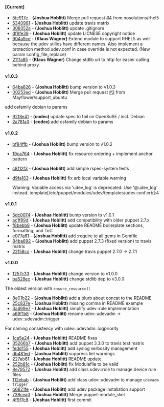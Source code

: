 
#### [Current]
 * [5fc917e](../../commit/5fc917e) - __(Joshua Hoblitt)__ Merge pull request [#4](../../issues/4) from nosolutions/rhel5
 * [5340961](../../commit/5340961) - __(Joshua Hoblitt)__ update travis matrix
 * [308052a](../../commit/308052a) - __(Joshua Hoblitt)__ update .gitignore
 * [df9fe39](../../commit/df9fe39) - __(Joshua Hoblitt)__ update LICNESE copyright notice
 * [904a9ce](../../commit/904a9ce) - __(Klaus Wagner)__ Extend module to support RHEL5 as well because the udev utilies have different names. Also implement a protection method udev.conf in case override is not expected. (New param config_file_replace)
 * [2111a85](../../commit/2111a85) - __(Klaus Wagner)__ Change stdlib uri to http for easier calling behind proxy

#### v1.0.3
 * [64ba826](../../commit/64ba826) - __(Joshua Hoblitt)__ bump version to v1.0.3
 * [00253ed](../../commit/00253ed) - __(Joshua Hoblitt)__ Merge pull request [#3](../../issues/3) from Mayflower/support_ubuntu

add osfamily debian to params
 * [92f8e41](../../commit/92f8e41) - __(codec)__ update spec to fail on OpenSuSE / incl. Debian
 * [2a781a0](../../commit/2a781a0) - __(codec)__ add osfamily debian to params

#### v1.0.2
 * [bf84ffb](../../commit/bf84ffb) - __(Joshua Hoblitt)__ bump version to v1.0.2
 * [19ca764](../../commit/19ca764) - __(Joshua Hoblitt)__ fix resource ordering + implement anchor pattern
 * [c8f12f3](../../commit/c8f12f3) - __(Joshua Hoblitt)__ add simple rspec-system tests
 * [d9fa183](../../commit/d9fa183) - __(Joshua Hoblitt)__ fix erb local variable warning

    Warning: Variable access via 'udev_log' is deprecated. Use '@udev_log' instead. template[/etc/puppet/modules/udev/templates/udev.conf.erb]:4

#### v1.0.1
 * [5dc0074](../../commit/5dc0074) - __(Joshua Hoblitt)__ bump version to v1.0.1
 * [ac1f89d](../../commit/ac1f89d) - __(Joshua Hoblitt)__ add compatibility with older puppet 2.7.x
 * [f8bebb9](../../commit/f8bebb9) - __(Joshua Hoblitt)__ update README boilerplate sections, formatting, and ToC
 * [e077a61](../../commit/e077a61) - __(Joshua Hoblitt)__ add :require to all gems in Gemfile
 * [84ba892](../../commit/84ba892) - __(Joshua Hoblitt)__ add puppet 2.7.3 (fixed version) to travis matrix
 * [22f58cc](../../commit/22f58cc) - __(Joshua Hoblitt)__ change travis puppet 2.7.0 -> 2.7.1

#### v1.0.0
 * [1257c33](../../commit/1257c33) - __(Joshua Hoblitt)__ change version to v1.0.0
 * [ba528ec](../../commit/ba528ec) - __(Joshua Hoblitt)__ change stdlib dep to v3.0.0

The oldest version with `ensure_resource()`

 * [8e01b22](../../commit/8e01b22) - __(Joshua Hoblitt)__ add a blurb about concat to the README
 * [25c837e](../../commit/25c837e) - __(Joshua Hoblitt)__ missing comma in README example
 * [3a469e7](../../commit/3a469e7) - __(Joshua Hoblitt)__ simplify udev::rule implementation
 * [a69f1b8](../../commit/a69f1b8) - __(Joshua Hoblitt)__ rename udev::udevadm -> udev::udevadm::trigger

For naming consistency with udev::udevadm::logpriority

 * [1ca5e24](../../commit/1ca5e24) - __(Joshua Hoblitt)__ README fixes
 * [35266b7](../../commit/35266b7) - __(Joshua Hoblitt)__ add puppet 3.3.0 to travis test matrix
 * [fedd155](../../commit/fedd155) - __(Joshua Hoblitt)__ add syslog verbosity management
 * [db481ed](../../commit/db481ed) - __(Joshua Hoblitt)__ suppress lint warnings
 * [227ab81](../../commit/227ab81) - __(Joshua Hoblitt)__ README update
 * [252b81c](../../commit/252b81c) - __(Joshua Hoblitt)__ fix Modulefile to be valid
 * [8e79572](../../commit/8e79572) - __(Joshua Hoblitt)__ add class udev::rule to manage device rule files
 * [112ebab](../../commit/112ebab) - __(Joshua Hoblitt)__ add class udev::udevadm to manage `udevadm trigger`
 * [b6821fe](../../commit/b6821fe) - __(Joshua Hoblitt)__ add udev package installation support
 * [738cea0](../../commit/738cea0) - __(Joshua Hoblitt)__ Merge puppet-module_skel
 * [4f9f7c8](../../commit/4f9f7c8) - __(Joshua Hoblitt)__ first commit
